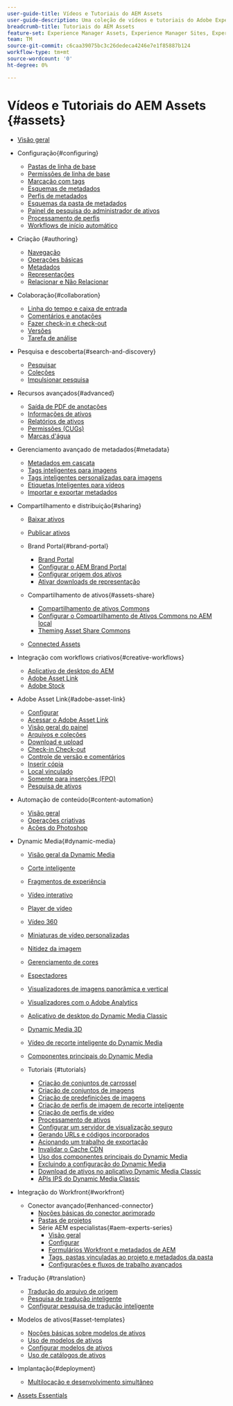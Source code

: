```yaml
---
user-guide-title: Vídeos e Tutoriais do AEM Assets
user-guide-description: Uma coleção de vídeos e tutoriais do Adobe Experience Manager Assets.
breadcrumb-title: Tutoriais do AEM Assets
feature-set: Experience Manager Assets, Experience Manager Sites, Experience Manager
team: TM
source-git-commit: c6caa39075bc3c26dedeca4246e7e1f85887b124
workflow-type: tm+mt
source-wordcount: '0'
ht-degree: 0%

---
```



# Vídeos e Tutoriais do AEM Assets {#assets}

+ [Visão geral](overview.md)

+ Configuração{#configuring}
   + [Pastas de linha de base](configuring/baseline-folders.md)
   + [Permissões de linha de base](configuring/baseline-permissions.md)
   + [Marcação com tags](configuring/tagging.md)
   + [Esquemas de metadados](configuring/metadata-schemas.md)
   + [Perfis de metadados](configuring/metadata-profiles.md)
   + [Esquemas da pasta de metadados](configuring/metadata-folder-schemas.md)
   + [Painel de pesquisa do administrador de ativos](configuring/assets-admin-search-rail.md)
   + [Processamento de perfis](configuring/processing-profiles.md)
   + [Workflows de início automático](configuring/auto-start-workflows.md)

+ Criação {#authoring}
   + [Navegação](./authoring/navigation.md)
   + [Operações básicas](./authoring/basic-operations.md)
   + [Metadados](./authoring/metadata.md)
   + [Representações](./authoring/renditions.md)
   + [Relacionar e Não Relacionar](./authoring/relate-unrelate.md)

+ Colaboração{#collaboration}
   + [Linha do tempo e caixa de entrada](./collaboration/timeline-and-inbox.md)
   + [Comentários e anotações](./collaboration/comments-and-annotations.md)
   + [Fazer check-in e check-out](./collaboration/check-in-and-check-out.md)
   + [Versões](./collaboration/versions.md)
   + [Tarefa de análise](./collaboration/review-task.md)

+ Pesquisa e descoberta{#search-and-discovery}
   + [Pesquisar](./search-and-discovery/search.md)
   + [Coleções](./search-and-discovery/collections.md)
   + [Impulsionar pesquisa](./search-and-discovery/search-boost.md)

+ Recursos avançados{#advanced}
   + [Saída de PDF de anotações](./advanced/customizing-annotations-pdf-output.md)
   + [Informações de ativos ](./advanced/asset-insights-launch-tutorial.md)
   + [Relatórios de ativos](./advanced/asset-reports.md)
   + [Permissões (CUGs)](./advanced/closed-user-groups.md)
   + [Marcas d&#39;água](./advanced/watermarks.md)

+ Gerenciamento avançado de metadados{#metadata}
   + [Metadados em cascata](metadata/cascade-metadata-feature-video-use.md)
   + [Tags inteligentes para imagens](metadata/image-smart-tags.md)
   + [Tags inteligentes personalizadas para imagens](metadata/custom-smart-tags.md)
   + [Etiquetas Inteligentes para vídeos](metadata/video-smart-tags.md)
   + [Importar e exportar metadados](metadata/metadata-import-export.md)

+ Compartilhamento e distribuição{#sharing}
   + [Baixar ativos](./sharing/download.md)
   + [Publicar ativos](./sharing/publish.md)

   + Brand Portal{#brand-portal}
      + [Brand Portal](./sharing/brand-portal.md)
      + [Configurar o AEM Brand Portal](brand-portal/configure.md)
      + [Configurar origem dos ativos](brand-portal/configure-asset-sourcing.md)
      + [Ativar downloads de representação](brand-portal/enable-renditions-download.md)
   + Compartilhamento de ativos{#assets-share}
      + [Compartilhamento de ativos Commons](./sharing/asset-share-commons-user-experience-feature-video-understand.md)
      + [Configurar o Compartilhamento de Ativos Commons no AEM local](./sharing/asset-share-commons-technical-video-setup.md)
      + [Theming Asset Share Commons](./sharing/asset-share-commons-feature-video-theming.md)
   + [Connected Assets](./sharing/connected-assets.md)


+ Integração com workflows criativos{#creative-workflows}
   + [Aplicativo de desktop do AEM](./creative-workflows/aem-desktop-app.md)
   + [Adobe Asset Link](./creative-workflows/adobe-asset-link.md)
   + [Adobe Stock](./creative-workflows/adobe-stock.md)

+ Adobe Asset Link{#adobe-asset-link}
   + [Configurar](./adobe-asset-link/setup.md)
   + [Acessar o Adobe Asset Link](./adobe-asset-link/launch-adobe-asset-link.md)
   + [Visão geral do painel](./adobe-asset-link/panel-overview.md)
   + [Arquivos e coleções](./adobe-asset-link/files-and-collections.md)
   + [Download e upload](./adobe-asset-link/download-and-upload.md)
   + [Check-in Check-out](./adobe-asset-link/check-in-check-out.md)
   + [Controle de versão e comentários](./adobe-asset-link/file-versioning-and-comments.md)
   + [Inserir cópia](./adobe-asset-link/place-copy.md)
   + [Local vinculado](./adobe-asset-link/place-linked.md)
   + [Somente para inserções (FPO)](./adobe-asset-link/for-placement-only.md)
   + [Pesquisa de ativos](./adobe-asset-link/asset-search.md)

+ Automação de conteúdo{#content-automation}
   + [Visão geral](./content-automation/overview.md)
   + [Operações criativas](./content-automation/creative-operations.md)
   + [Ações do Photoshop](./content-automation/photoshop-actions.md)

+ Dynamic Media{#dynamic-media}
   + [Visão geral da Dynamic Media](dynamic-media/dynamic-media-overview-feature-video-use.md)
   + [Corte inteligente](dynamic-media/smart-crop-feature-video-use.md)
   + [Fragmentos de experiência](dynamic-media/dynamic-media-experience-fragments-feature-video-use.md)
   + [Vídeo interativo](dynamic-media/dynamic-media-interactive-video-feature-video-use.md)
   + [Player de vídeo](dynamic-media/dynamic-media-video-player-feature-video-use.md)
   + [Vídeo 360](dynamic-media/dynamic-media-360-video-custom-thumbnail-feature-video-use.md)
   + [Miniaturas de vídeo personalizadas](dynamic-media/dynamic-media-video-thumbnails-feature-video-use.md)
   + [Nitidez da imagem](dynamic-media/dynamic-media-image-sharpening-feature-video-use.md)
   + [Gerenciamento de cores](dynamic-media/dynamic-media-color-management-technical-video-setup.md)
   + [Espectadores](dynamic-media/dynamic-media-viewer-feature-video-understand.md)
   + [Visualizadores de imagens panorâmica e vertical](dynamic-media/panorama-vertical-image-viewer-feature-video-use.md)
   + [Visualizadores com o Adobe Analytics](dynamic-media/dynamic-media-viewer-extension-use.md)
   + [Aplicativo de desktop do Dynamic Media Classic](dynamic-media/dynamic-media-classic-desktop-application.md)
   + [Dynamic Media 3D](dynamic-media/dynamic-media-3d-feature-video.md)
   + [Vídeo de recorte inteligente do Dynamic Media](dynamic-media/dynamic-media-smart-crop-video.md)
   + [Componentes principais do Dynamic Media](dynamic-media/dynamic-media-core-components.md)

   + Tutoriais {#tutorials}
      + [Criação de conjuntos de carrossel](dynamic-media/tutorials/creating-different-kinds-of-sets-with-aem-dynamic-media-carousel-sets.md)
      + [Criação de conjuntos de imagens](dynamic-media/tutorials/creating-different-kinds-of-sets-with-aem-dynamic-media-image-sets.md)
      + [Criação de predefinições de imagens](dynamic-media/tutorials/creating-image-presets.md)
      + [Criação de perfis de imagem de recorte inteligente](dynamic-media/tutorials/creating-image-profile-smart-crop.md)
      + [Criação de perfis de vídeo](dynamic-media/tutorials/creating-video-profile-to-process-videos-in-dynamic-media.md)
      + [Processamento de ativos](dynamic-media/tutorials/how-to-run-dam-update-asset-workflow-on-an-asset-with-dynamic-media-enabled.md)
      + [Configurar um servidor de visualização seguro](dynamic-media/tutorials/adding-test-image-server-details-in-dynamic-media-for-secure-preview.md)
      + [Gerando URLs e códigos incorporados](dynamic-media/tutorials/how-to-generate-public-url-or-embed-code-for-an-asset.md)
      + [Acionando um trabalho de exportação](dynamic-media/tutorials/how-to-trigger-export-job-in-dynamic-media-during-submit-job-operation-parameter.md)
      + [Invalidar o Cache CDN](dynamic-media/tutorials/invalidating-the-cdn-cache-by-way-of-dynamic-media.md)
      + [Uso dos componentes principais do Dynamic Media](dynamic-media/tutorials/using-dm-components-on-site-page.md)
      + [Excluindo a configuração do Dynamic Media](dynamic-media/tutorials/deleting-dynamic-media-configuration.md)
      + [Download de ativos no aplicativo Dynamic Media Classic](dynamic-media/tutorials/how-to-download-asset-in-dynamic-media-classic-app.md)
      + [APIs IPS do Dynamic Media Classic](dynamic-media/tutorials/introduction-to-dynamic-media-classic-ips-api.md)

+ Integração do Workfront{#workfront}
   + Conector avançado{#enhanced-connector}
      + [Noções básicas do conector aprimorado](./workfront/enhanced-connector/basics.md)
      + [Pastas de projetos](./workfront/enhanced-connector/project-folders.md)
      + Série AEM especialistas{#aem-experts-series}
         + [Visão geral](./workfront/enhanced-connector/aem-experts-series/overview.md)
         + [Configurar](./workfront/enhanced-connector/aem-experts-series/setup.md)
         + [Formulários Workfront e metadados de AEM](./workfront/enhanced-connector/aem-experts-series/custom-forms.md)
         + [Tags, pastas vinculadas ao projeto e metadados da pasta](./workfront/enhanced-connector/aem-experts-series/aem-tags-project-linked-folders-and-folder-metadata.md)
         + [Configurações e fluxos de trabalho avançados](./workfront/enhanced-connector/aem-experts-series/advanced-settings-and-workflows.md)

+ Tradução {#translation}
   + [Tradução do arquivo de origem](translation/source-file-translation-feature-video-use.md)
   + [Pesquisa de tradução inteligente](translation/smart-translation-search-feature-video-use.md)
   + [Configurar pesquisa de tradução inteligente](translation/smart-translation-search-technical-video-setup.md)

+ Modelos de ativos{#asset-templates}
   + [Noções básicas sobre modelos de ativos](asset-templates/asset-templates-tutorial-understand.md)
   + [Uso de modelos de ativos](asset-templates/asset-templates-feature-video-use.md)
   + [Configurar modelos de ativos](asset-templates/asset-templates-technical-video-setup.md)
   + [Uso de catálogos de ativos](asset-templates/asset-catalog-template-feature-video-use.md)

+ Implantação{#deployment}
   + [Multilocação e desenvolvimento simultâneo](deployment/multitenancy-concurrent-article-understand.md)

+ [Assets Essentials](https://experienceleague.adobe.com/docs/experience-manager-learn/assets-essentials/overview.html?lang=pt-BR)
